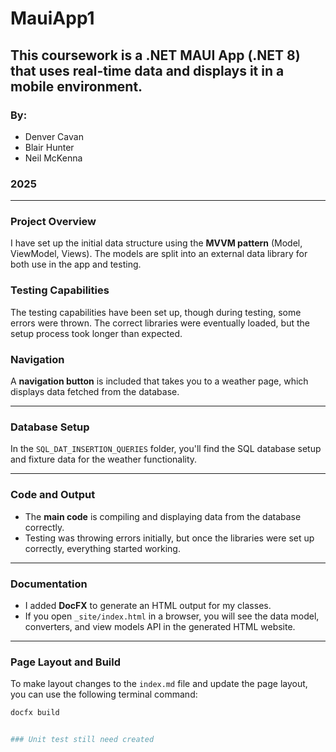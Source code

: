 # MauiApp1

## This coursework is a .NET MAUI App (.NET 8) that uses real-time data and displays it in a mobile environment.

### By:
- Denver Cavan
- Blair Hunter
- Neil McKenna

### 2025

---

### Project Overview

I have set up the initial data structure using the **MVVM pattern** (Model, ViewModel, Views). The models are split into an external data library for both use in the app and testing.

### Testing Capabilities

The testing capabilities have been set up, though during testing, some errors were thrown. The correct libraries were eventually loaded, but the setup process took longer than expected.

### Navigation

A **navigation button** is included that takes you to a weather page, which displays data fetched from the database.

---

### Database Setup

In the `SQL_DAT_INSERTION_QUERIES` folder, you'll find the SQL database setup and fixture data for the weather functionality.

---

### Code and Output

- The **main code** is compiling and displaying data from the database correctly.
- Testing was throwing errors initially, but once the libraries were set up correctly, everything started working.

---

### Documentation

- I added **DocFX** to generate an HTML output for my classes.
- If you open `_site/index.html` in a browser, you will see the data model, converters, and view models API in the generated HTML website.

---

### Page Layout and Build

To make layout changes to the `index.md` file and update the page layout, you can use the following terminal command:

```bash
docfx build


### Unit test still need created
